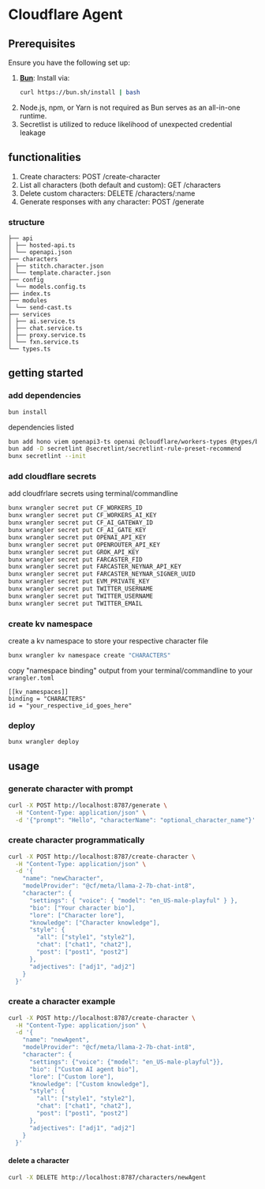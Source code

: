 # Cloudflare Agent

## Prerequisites

Ensure you have the following set up:

1. **[Bun](https://bun.sh)**: Install via:
   ```sh
   curl https://bun.sh/install | bash
   ```
2. Node.js, npm, or Yarn is not required as Bun serves as an all-in-one runtime.
3. Secretlist is utilized to reduce likelihood of unexpected credential leakage

## functionalities

1. Create characters: POST /create-character
2. List all characters (both default and custom): GET /characters
3. Delete custom characters: DELETE /characters/:name
4. Generate responses with any character: POST /generate

### structure

```
├── api
│ ├── hosted-api.ts
│ └── openapi.json
├── characters
│ ├── stitch.character.json
│ └── template.character.json
├── config
│ └── models.config.ts
├── index.ts
├── modules
│ └── send-cast.ts
├── services
│ ├── ai.service.ts
│ ├── chat.service.ts
│ ├── proxy.service.ts
│ └── fxn.service.ts
└── types.ts
```

## getting started

### add dependencies

```sh
bun install
```

dependencies listed

```sh
bun add hono viem openapi3-ts openai @cloudflare/workers-types @types/bun @scalar/hono-api-reference
bun add -D secretlint @secretlint/secretlint-rule-preset-recommend
bunx secretlint --init
```

### add cloudflare secrets

add cloudfrlare secrets using terminal/commandline

```sh
bunx wrangler secret put CF_WORKERS_ID
bunx wrangler secret put CF_WORKERS_AI_KEY
bunx wrangler secret put CF_AI_GATEWAY_ID
bunx wrangler secret put CF_AI_GATE_KEY
bunx wrangler secret put OPENAI_API_KEY
bunx wrangler secret put OPENROUTER_API_KEY
bunx wrangler secret put GROK_API_KEY
bunx wrangler secret put FARCASTER_FID
bunx wrangler secret put FARCASTER_NEYNAR_API_KEY
bunx wrangler secret put FARCASTER_NEYNAR_SIGNER_UUID
bunx wrangler secret put EVM_PRIVATE_KEY
bunx wrangler secret put TWITTER_USERNAME
bunx wrangler secret put TWITTER_USERNAME
bunx wrangler secret put TWITTER_EMAIL
```

### create kv namespace

create a kv namespace to store your respective character file

```sh
bunx wrangler kv namespace create "CHARACTERS"
```

copy "namespace binding" output from your terminal/commandline to your `wrangler.toml`

```
[[kv_namespaces]]
binding = "CHARACTERS"
id = "your_respective_id_goes_here"
```

### deploy

```sh
bunx wrangler deploy
```

## usage

### generate character with prompt

```sh
curl -X POST http://localhost:8787/generate \
  -H "Content-Type: application/json" \
  -d '{"prompt": "Hello", "characterName": "optional_character_name"}'
```

### create character programmatically

```sh
curl -X POST http://localhost:8787/create-character \
  -H "Content-Type: application/json" \
  -d '{
    "name": "newCharacter",
    "modelProvider": "@cf/meta/llama-2-7b-chat-int8",
    "character": {
      "settings": { "voice": { "model": "en_US-male-playful" } },
      "bio": ["Your character bio"],
      "lore": ["Character lore"],
      "knowledge": ["Character knowledge"],
      "style": {
        "all": ["style1", "style2"],
        "chat": ["chat1", "chat2"],
        "post": ["post1", "post2"]
      },
      "adjectives": ["adj1", "adj2"]
    }
  }'
```

### create a character example

```sh
curl -X POST http://localhost:8787/create-character \
  -H "Content-Type: application/json" \
  -d '{
    "name": "newAgent",
    "modelProvider": "@cf/meta/llama-2-7b-chat-int8",
    "character": {
      "settings": {"voice": {"model": "en_US-male-playful"}},
      "bio": ["Custom AI agent bio"],
      "lore": ["Custom lore"],
      "knowledge": ["Custom knowledge"],
      "style": {
        "all": ["style1", "style2"],
        "chat": ["chat1", "chat2"],
        "post": ["post1", "post2"]
      },
      "adjectives": ["adj1", "adj2"]
    }
  }'
```

#### delete a character

```sh
curl -X DELETE http://localhost:8787/characters/newAgent
```
